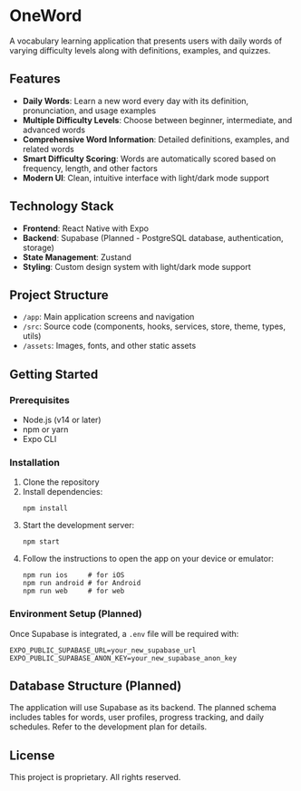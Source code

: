 # OneWord

A vocabulary learning application that presents users with daily words of varying difficulty levels along with definitions, examples, and quizzes.

## Features

- **Daily Words**: Learn a new word every day with its definition, pronunciation, and usage examples
- **Multiple Difficulty Levels**: Choose between beginner, intermediate, and advanced words
- **Comprehensive Word Information**: Detailed definitions, examples, and related words
- **Smart Difficulty Scoring**: Words are automatically scored based on frequency, length, and other factors
- **Modern UI**: Clean, intuitive interface with light/dark mode support

## Technology Stack

- **Frontend**: React Native with Expo
- **Backend**: Supabase (Planned - PostgreSQL database, authentication, storage)
- **State Management**: Zustand
- **Styling**: Custom design system with light/dark mode support

## Project Structure

- `/app`: Main application screens and navigation
- `/src`: Source code (components, hooks, services, store, theme, types, utils)
- `/assets`: Images, fonts, and other static assets

## Getting Started

### Prerequisites

- Node.js (v14 or later)
- npm or yarn
- Expo CLI

### Installation

1. Clone the repository
2. Install dependencies:
   ```
   npm install
   ```
3. Start the development server:
   ```
   npm start
   ```
4. Follow the instructions to open the app on your device or emulator:
   ```
   npm run ios     # for iOS
   npm run android # for Android
   npm run web     # for web
   ```

### Environment Setup (Planned)

Once Supabase is integrated, a `.env` file will be required with:

```
EXPO_PUBLIC_SUPABASE_URL=your_new_supabase_url
EXPO_PUBLIC_SUPABASE_ANON_KEY=your_new_supabase_anon_key
```

## Database Structure (Planned)

The application will use Supabase as its backend. The planned schema includes tables for words, user profiles, progress tracking, and daily schedules. Refer to the development plan for details.

## License

This project is proprietary. All rights reserved. 